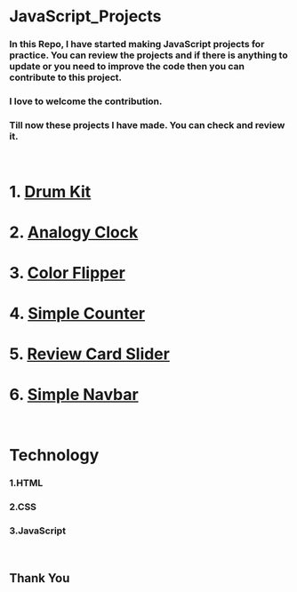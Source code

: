 # JavaScript_Projects

### In this Repo, I have started making JavaScript projects for practice. You can review the projects and if there is anything to update or you need to improve the code then you can contribute to this project.

### I love to welcome the contribution.
### Till now these projects I have made. You can check and review it.

<br>


# 1. [Drum Kit](https://github.com/mouryasuraj/JavaScript_Projects/tree/main/1.%20JavaScript%20Drum%20Kit)
# 2. [Analogy Clock](https://github.com/mouryasuraj/JavaScript_Projects/tree/main/2.%20Clock)
# 3. [Color Flipper](https://github.com/mouryasuraj/JavaScript_Projects/tree/main/3.%20Color%20Flipper)
# 4. [Simple Counter](https://github.com/mouryasuraj/JavaScript_Projects/tree/main/4.%20Counter)
# 5. [Review Card Slider](https://github.com/mouryasuraj/JavaScript_Projects/tree/main/5.%20Review%20Card%20Slider)
# 6. [Simple Navbar](https://github.com/mouryasuraj/JavaScript_Projects/tree/main/6.%20Navbar)

<br>

# Technology

### 1.HTML
### 2.CSS
### 3.JavaScript

<br>

## Thank You

